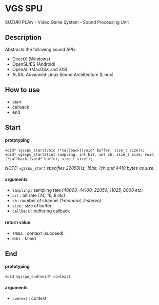 # VGS SPU 
SUZUKI PLAN - Video Game System - Sound Processing Unit

## Description
Abstracts the following sound APIs:
- DirectX (Windows)
- OpenSL/ES (Android)
- OpenAL (MacOSX and iOS)
- ALSA; Advanced Linux Sound Architecture (Linux)

## How to use
- start
- callback
- end

## Start
#### prototyping
```
void* vgsspu_start(void (*callback)(void* buffer, size_t size));
void* vgsspu_start2(int sampling, int bit, int ch, size_t size, void (*callback)(void* buffer, size_t size));
```

_NOTE: `vgsspu_start` specifies 22050Hz, 16bit, 1ch and 4410 bytes as size._

#### arguments
- `sampling` : sampling rate _(48000, 44100, 22050, 11025, 8000 etc)_
- `bit` : bit rate _(24, 16, 8 etc)_
- `ch` : number of channel _(1:monoral, 2:stereo)_
- `size` : size of buffer
- `callback` : buffering callback

#### return value
- `!NULL` : context (succeed)
- `NULL` : failed

## End
#### prototyping
```
void vgsspu_end(void* context)
```

#### arguments
- `context` : context

